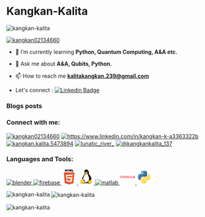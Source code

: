 # Kangkan-Kalita

<p align="left"> <img src="https://komarev.com/ghpvc/?username=kangkan-kalita&label=Profile%20views&color=0e75b6&style=flat" alt="kangkan-kalita" /> </p>

<p align="left"> <a href="https://twitter.com/kangkan02134660" target="blank"><img src="https://img.shields.io/twitter/follow/kangkan02134660?logo=twitter&style=for-the-badge" alt="kangkan02134660" /></a> </p>

- 🌱 I’m currently learning **Python, Quantum Computing, A&A etc.**

- 💬 Ask me about **A&A, Qubits, Python.**

- 📫 How to reach me **kalitakangkan.239@gmail.com**

- Let's connect :
 [![Linkedin Badge](https://img.shields.io/badge/-KangkanKalita-blue?style=flat-square&logo=Linkedin&logoColor=white&link=https://www.linkedin.com/in/kangkan-kalita-inácio-b14203236)](https://www.linkedin.com/in/kangkan-kalita-a3363322b6) 


### Blogs posts
<!-- BLOG-POST-LIST:START -->
<!-- BLOG-POST-LIST:END -->

<h3 align="left">Connect with me:</h3>
<p align="left">
<a href="https://twitter.com/kangkan02134660" target="blank"><img align="center" src="https://raw.githubusercontent.com/rahuldkjain/github-profile-readme-generator/master/src/images/icons/Social/twitter.svg" alt="kangkan02134660" height="30" width="40" /></a>
<a href="https://linkedin.com/in/https://www.linkedin.com/in/kangkan-kalita-a3363322b" target="blank"><img align="center" src="https://raw.githubusercontent.com/rahuldkjain/github-profile-readme-generator/master/src/images/icons/Social/linked-in-alt.svg" alt="https://www.linkedin.com/in/kangkan-k-a3363322b" height="30" width="40" /></a>
<a href="https://fb.com/kangkan.kalita.5473894" target="blank"><img align="center" src="https://raw.githubusercontent.com/rahuldkjain/github-profile-readme-generator/master/src/images/icons/Social/facebook.svg" alt="kangkan.kalita.5473894" height="30" width="40" /></a>
<a href="https://instagram.com/lunatic_river_" target="blank"><img align="center" src="https://raw.githubusercontent.com/rahuldkjain/github-profile-readme-generator/master/src/images/icons/Social/instagram.svg" alt="lunatic_river_" height="30" width="40" /></a>
<a href="https://medium.com/@kangkankalita_137" target="blank"><img align="center" src="https://raw.githubusercontent.com/rahuldkjain/github-profile-readme-generator/master/src/images/icons/Social/medium.svg" alt="@kangkankalita_137" height="30" width="40" /></a>

<h3 align="left">Languages and Tools:</h3>
<p align="left"> <a href="https://www.blender.org/" target="_blank" rel="noreferrer"> <img src="https://download.blender.org/branding/community/blender_community_badge_white.svg" alt="blender" width="40" height="40"/> </a> <a href="https://firebase.google.com/" target="_blank" rel="noreferrer"> <img src="https://www.vectorlogo.zone/logos/firebase/firebase-icon.svg" alt="firebase" width="40" height="40"/> </a> <a href="https://www.w3.org/html/" target="_blank" rel="noreferrer"> <img src="https://raw.githubusercontent.com/devicons/devicon/master/icons/html5/html5-original-wordmark.svg" alt="html5" width="40" height="40"/> </a> <a href="https://www.linux.org/" target="_blank" rel="noreferrer"> <img src="https://raw.githubusercontent.com/devicons/devicon/master/icons/linux/linux-original.svg" alt="linux" width="40" height="40"/> </a> <a href="https://www.mathworks.com/" target="_blank" rel="noreferrer"> <img src="https://upload.wikimedia.org/wikipedia/commons/2/21/Matlab_Logo.png" alt="matlab" width="40" height="40"/> </a> <a href="https://www.oracle.com/" target="_blank" rel="noreferrer"> <img src="https://raw.githubusercontent.com/devicons/devicon/master/icons/oracle/oracle-original.svg" alt="oracle" width="40" height="40"/> </a> <a href="https://www.python.org" target="_blank" rel="noreferrer"> <img src="https://raw.githubusercontent.com/devicons/devicon/master/icons/python/python-original.svg" alt="python" width="40" height="40"/> </a> </p>




<p><img align="left" src="https://github-readme-stats.vercel.app/api/top-langs?username=kangkan-kalita&show_icons=true&locale=en&layout=compact" alt="kangkan-kalita" /></p>

<p>&nbsp;<img align="center" src="https://github-readme-stats.vercel.app/api?username=kangkan-kalita&show_icons=true&locale=en" alt="kangkan-kalita" /></p>

<p><img align="center" src="https://github-readme-streak-stats.herokuapp.com/?user=kangkan-kalita&" alt="kangkan-kalita" /></p> 
